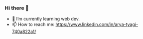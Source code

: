 ### Hi there 👋




- 🌱 I’m currently learning web dev.
- 📫 How to reach me: https://www.linkedin.com/in/arya-tyagi-740a822a1/

